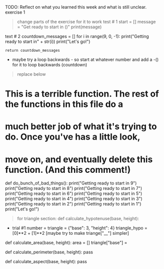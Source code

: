 TODO: Reflect on what you learned this week and what is still unclear.
exercise 1 
> change parts of the exercise for it to work 
test # 1
start = [] 
message = "Get ready to start in ()" 
print(message) 

text # 2
countdown_messages = []
    for i in range(9, 0, -1):
        print("Getting ready to start in" + str(i))
    print("Let's go!")

    return countdown_messages

- maybe try a loop backwards - so start at whatever number and add a -() 
for it to loop backwards (countdown)
 > replace below 
# This is a terrible function. The rest of the functions in this file do a
# much better job of what it's trying to do. Once you've has a little look,
# move on, and eventually delete this function. (And this comment!)
def do_bunch_of_bad_things():
    print("Getting ready to start in 9")
    print("Getting ready to start in 8")
    print("Getting ready to start in 7")
    print("Getting ready to start in 6")
    print("Getting ready to start in 5")
    print("Getting ready to start in 4")
    print("Getting ready to start in 3")
    print("Getting ready to start in 2")
    print("Getting ready to start in 1")
    print("Let's go!")

> for triangle section: 
def calculate_hypotenuse(base, height):
- trial #1 
    number = 
    triangle = {"base": 3, "height": 4}
    triangle_hypo = [0]**2 + [1]**2
    [maybe try to make triange["__"] simpler]


def calculate_area(base, height):
    area = []
    triangle["base"] = 
    



def calculate_perimeter(base, height):
    pass


def calculate_aspect(base, height):
    pass